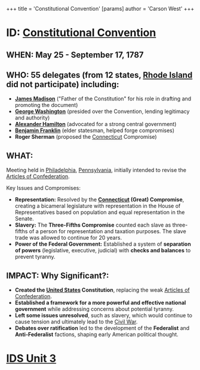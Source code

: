 +++
 title = 'Constitutional Convention'
[params]
	author = 'Carson West'
+++
# ID: [Constitutional Convention](./../constitutional-convention/) 
## WHEN: May 25 - September 17, 1787 
## WHO: 55 delegates (from 12 states, [Rhode Island](./../rhode-island/) did not participate) including:
* **[James Madison](./../james-madison/)** ("Father of the Constitution" for his role in drafting and promoting the document)
* **[George Washington](./../george-washington/)** (presided over the Convention, lending legitimacy and authority)
* **[Alexander Hamilton](./../alexander-hamilton/)** (advocated for a strong central government)
* **[Benjamin Franklin](./../benjamin-franklin/)** (elder statesman, helped forge compromises)
* **Roger Sherman**  (proposed the [Connecticut](./../connecticut/) Compromise)

## WHAT: 
Meeting held in [Philadelphia](./../philadelphia/), [Pennsylvania](./../pennsylvania/), initially intended to revise the [Articles of Confederation](./../articles-of-confederation/).  

Key Issues and Compromises:
* **Representation:** Resolved by the **[Connecticut](./../connecticut/) (Great) Compromise**, creating a bicameral legislature with representation in the House of Representatives based on population and equal representation in the Senate.
* **Slavery:** The **Three-Fifths Compromise** counted each slave as three-fifths of a person for representation and taxation purposes. The slave trade was allowed to continue for 20 years. 
* **Power of the Federal Government:** Established a system of **separation of powers** (legislative, executive, judicial) with **checks and balances** to prevent tyranny.

## IMPACT: Why Significant?: 
* **Created the [United States](./../united-states/) Constitution**, replacing the weak [Articles of Confederation](./../articles-of-confederation/).
* **Established a framework for a more powerful and effective national government** while addressing concerns about potential tyranny. 
* **Left some issues unresolved**, such as slavery, which would continue to cause tension and ultimately lead to the [Civil War](./../civil-war/). 
* **Debates over ratification** led to the development of the **Federalist** and **Anti-Federalist** factions, shaping early American political thought. 

# [IDS Unit 3](./../ids-unit-3/)